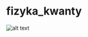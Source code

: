 # fizyka_kwanty

![alt text](![image](https://user-images.githubusercontent.com/92983027/218264013-bafd48e2-0c55-4465-9bb2-da8e7b999a4e.png)
)



